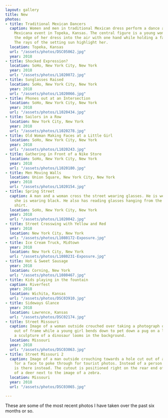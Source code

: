 ```yaml
---
layout: gallery
title: New
photos:
- title: Traditional Mexican Dancers
  caption: Women and men in traditional Mexican dress perform a dance at the Fiesta
    Mexicana event in Topeka, Kansas. The central figure is a young woman raising
    the edge of her dress into the air with one hand while holding a fan in the other.
    The rays of the setting sun highlight her.
  location: Topeka, Kansas
  url: "/assets/photos/DSC05062.jpg"
  year: 2018
- title: Shocked Expression?
  location: SoHo, New York City, New York
  year: 2018
  url: "/assets/photos/L1020072.jpg"
- title: Sunglasses Raised
  location: SoHo, New York City, New York
  year: 2018
  url: "/assets/photos/L1020066.jpg"
- title: Phones out at an Intersection
  location: SoHo, New York City, New York
  year: 2018
  url: "/assets/photos/L1020434.jpg"
- title: Sailors in a Row
  location: New York City, New York
  year: 2018
  url: "/assets/photos/L1020278.jpg"
- title: Old Woman Making Faces at a Little Girl
  location: SoHo, New York City, New York
  year: 2018
  url: "/assets/photos/L1020243.jpg"
- title: Gathering in Front of a Nike Store
  location: SoHo, New York City, New York
  year: 2018
  url: "/assets/photos/L1020180.jpg"
- title: Men Moving Walls
  location: Union Square, New York City, New York
  year: 2018
  url: "/assets/photos/L1020154.jpg"
- title: Spring Street
  caption: A man and a woman cross the street wearing glasses. He is wearing white,
    she is wearing black. He also has reading glasses hanging from the collar of his
    shirt.
  location: SoHo, New York City, New York
  year: 2018
  url: "/assets/photos/L1020042.jpg"
- title: Street Crosswing with Yellow and Red
  year: 2018
  location: New York City, New York
  url: "/assets/photos/L1080172-Exposure.jpg"
- title: Ice Cream Truck, Midtown
  year: 2018
  location: New York City, New York
  url: "/assets/photos/L1080231-Exposure.jpg"
- title: Hot & Sweet Sausage
  year: 2018
  location: Corning, New York
  url: "/assets/photos/L1080467.jpg"
- title: Kids playing in the fountain
  caption: Riverfest
  year: 2018
  location: Wichita, Kansas
  url: "/assets/photos/DSC03910.jpg"
- title: Sideways Glance
  year: 2018
  location: Lawrence, Kansas
  url: "/assets/photos/DSC02174.jpg"
- title: Street Missouri
  caption: Image of a woman outside crouched over taking a photograph of a subject
    out of frame while a young girl bends down to pet down a pug on a leash while
    a sculpture of a dinosaur looms in the background.
  location: Missouri
  year: 2018
  url: "/assets/photos/DSC03063.jpg"
- title: Street Missouri 2
  caption: Image of a man outside crouching towards a hole cut out of a display meant
    for a face to poke through for tourist photos. Instead of a person's face, a dog
    is there instead. The cutout is positioned right on the rear end of the image
    of a deer next to the image of a zebra.
  location: Missouri
  year: 2018
  url: "/assets/photos/DSC03065.jpg"

---
```

<p>These are some of the most recent photos I have taken over the past six months or so.</p>